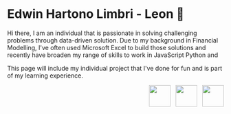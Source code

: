 # Edwin Hartono Limbri - Leon :lemon:

Hi there, I am an individual that is passionate in solving challenging problems through data-driven solution. Due to my background in Financial Modelling, I've often used Microsoft Excel to build those solutions and recently have broaden my range of skills to work in JavaScript Python and 

This page will include my individual project that I've done for fun and is part of my learning experience.

<p align='right'>
  <img width = 50 height = 50 src='https://images.squarespace-cdn.com/content/v1/627ade4bb6f11d290b193d12/283e13f5-5143-4712-9c23-43b6bbd71ae3/exl+cloud+logo.png'>
  &nbsp
  <img width = 50 height = 50 src='https://upload.wikimedia.org/wikipedia/commons/thumb/f/f8/LinkedIn_icon_circle.svg/2048px-LinkedIn_icon_circle.svg.png'>
  &nbsp
  <img width = 50 height = 50 src='https://cdn-icons-png.flaticon.com/512/25/25231.png'>
</p>

